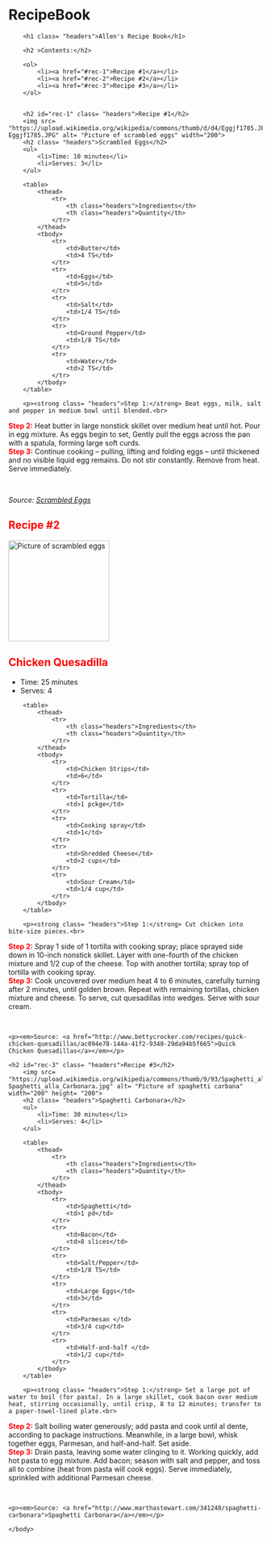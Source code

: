 # RecipeBook
<!DOCTYPE html>
<html>
    <head>
        <title>Project: Recipe book</title>
        <meta charset="utf-8">
        <style>
        .headers
        {
            color:red;
        }
        </style>
    </head>
    <body>
       
        <h1 class= "headers">Allen's Recipe Book</h1>
        
        <h2 >Contents:</h2>
        
        <ol>
            <li><a href="#rec-1">Recipe #1</a></li>
            <li><a href="#rec-2">Recipe #2</a></li>
            <li><a href="#rec-3">Recipe #3</a></li>
        </ol>
        
        
        <h2 id="rec-1" class= "headers">Recipe #1</h2>
        <img src= "https://upload.wikimedia.org/wikipedia/commons/thumb/d/d4/Eggjf1785.JPG/340px-Eggjf1785.JPG" alt= "Picture of scrambled eggs" width="200">
        <h2 class= "headers">Scrambled Eggs</h2>
        <ul>
            <li>Time: 10 minutes</li>
            <li>Serves: 3</li>
        </ul>
        
        <table>
            <thead>
                <tr>
                    <th class="headers">Ingredients</th>
                    <th class="headers">Quantity</th>
                </tr>
            </thead>
            <tbody>
                <tr>
                    <td>Butter</td>
                    <td>4 TS</td>
                </tr>
                <tr>
                    <td>Eggs</td>
                    <td>5</td>
                </tr>
                <tr>
                    <td>Salt</td>
                    <td>1/4 TS</td>
                </tr>
                <tr>
                    <td>Ground Pepper</td>
                    <td>1/8 TS</td>
                </tr>
                <tr>
                    <td>Water</td>
                    <td>2 TS</td>
                </tr>
            </tbody>
        </table>
        
        <p><strong class= "headers">Step 1:</strong> Beat eggs, milk, salt and pepper in medium bowl until blended.<br>
<strong class= "headers">Step 2:</strong > Heat butter in large nonstick skillet over medium heat until hot. Pour in egg mixture. As eggs begin to set, Gently pull the eggs across the pan with a spatula, forming large soft curds.<br>
<strong class= "headers">Step 3:</strong> Continue cooking – pulling, lifting and folding eggs – until thickened and no visible liquid egg remains. Do not stir constantly. Remove from heat. Serve immediately.

<br>
</p>
<p><em>Source: <a href="http://www.incredibleegg.org/recipe/basic-scrambled-eggs/">Scrambled Eggs</a></em></p>

<h2 id="rec-2" class= "headers">Recipe #2</h2>
        <img src= "https://upload.wikimedia.org/wikipedia/commons/thumb/b/bc/Dinner_at_Friendlys_restaurant_quesedillas.jpg/440px-Dinner_at_Friendlys_restaurant_quesedillas.jpg" alt= "Picture of scrambled eggs" width="200">
        <h2 class= "headers">Chicken Quesadilla</h2>
        <ul>
            <li>Time: 25 minutes</li>
            <li>Serves: 4</li>
        </ul>
        
        <table>
            <thead>
                <tr>
                    <th class="headers">Ingredients</th>
                    <th class="headers">Quantity</th>
                </tr>
            </thead>
            <tbody>
                <tr>
                    <td>Chicken Strips</td>
                    <td>6</td>
                </tr>
                <tr>
                    <td>Tortilla</td>
                    <td>1 pckge</td>
                </tr>
                <tr>
                    <td>Cooking spray</td>
                    <td>1</td>
                </tr>
                <tr>
                    <td>Shredded Cheese</td>
                    <td>2 cups</td>
                </tr>
                <tr>
                    <td>Sour Cream</td>
                    <td>1/4 cup</td>
                </tr>
            </tbody>
        </table>
        
        <p><strong class= "headers">Step 1:</strong> Cut chicken into bite-size pieces.<br>
<strong class= "headers">Step 2:</strong > Spray 1 side of 1 tortilla with cooking spray; place sprayed side down in 10-inch nonstick skillet. Layer with one-fourth of the chicken mixture and 1/2 cup of the cheese. Top with another tortilla; spray top of tortilla with cooking spray.<br>
<strong class= "headers">Step 3:</strong>  Cook uncovered over medium heat 4 to 6 minutes, carefully turning after 2 minutes, until golden brown. Repeat with remaining tortillas, chicken mixture and cheese. To serve, cut quesadillas into wedges. Serve with sour cream.

<br>
</p> 

        
    <p><em>Source: <a href="http://www.bettycrocker.com/recipes/quick-chicken-quesadillas/ac094e78-144a-41f2-9340-29da94b5f665">Quick Chicken Quesadillas</a></em></p>
    
    <h2 id="rec-3" class= "headers">Recipe #3</h2>
        <img src= "https://upload.wikimedia.org/wikipedia/commons/thumb/9/93/Spaghetti_alla_Carbonara.jpg/600px-Spaghetti_alla_Carbonara.jpg" alt= "Picture of spaghetti carbana" width="200" height= "200">
        <h2 class= "headers">Spaghetti Carbonara</h2>
        <ul>
            <li>Time: 30 minutes</li>
            <li>Serves: 4</li>
        </ul>
        
        <table>
            <thead>
                <tr>
                    <th class="headers">Ingredients</th>
                    <th class="headers">Quantity</th>
                </tr>
            </thead>
            <tbody>
                <tr>
                    <td>Spaghetti</td>
                    <td>1 pd</td>
                </tr>
                <tr>
                    <td>Bacon</td>
                    <td>8 slices</td>
                </tr>
                <tr>
                    <td>Salt/Pepper</td>
                    <td>1/8 TS</td>
                </tr>
                <tr>
                    <td>Large Eggs</td>
                    <td>3</td>
                </tr>
                <tr>
                    <td>Parmesan </td>
                    <td>3/4 cup</td>
                </tr>
                <tr>
                    <td>Half-and-half </td>
                    <td>1/2 cup</td>
                </tr>
            </tbody>
        </table>
        
        <p><strong class= "headers">Step 1:</strong> Set a large pot of water to boil (for pasta). In a large skillet, cook bacon over medium heat, stirring occasionally, until crisp, 8 to 12 minutes; transfer to a paper-towel-lined plate.<br>
<strong class= "headers">Step 2:</strong > Salt boiling water generously; add pasta and cook until al dente, according to package instructions. Meanwhile, in a large bowl, whisk together eggs, Parmesan, and half-and-half. Set aside.<br>
<strong class= "headers">Step 3:</strong> Drain pasta, leaving some water clinging to it. Working quickly, add hot pasta to egg mixture. Add bacon; season with salt and pepper, and toss all to combine (heat from pasta will cook eggs). Serve immediately, sprinkled with additional Parmesan cheese.

<br>
</p> 

        
    <p><em>Source: <a href="http://www.marthastewart.com/341240/spaghetti-carbonara">Spaghetti Carbonara</a></em></p>
    
    </body>
</html>
